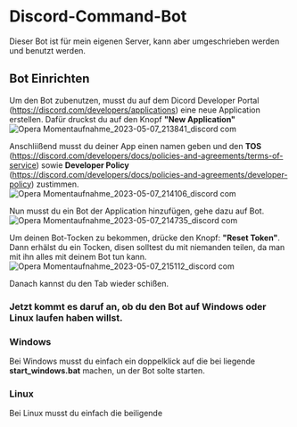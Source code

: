 # Discord-Command-Bot
Dieser Bot ist für mein eigenen Server, kann aber umgeschrieben werden und benutzt werden.

## Bot Einrichten

Um den Bot zubenutzen, musst du auf dem Dicord Developer Portal (https://discord.com/developers/applications) eine neue Application erstellen.
Dafür druckst du auf den Knopf __"New Application"__
![Opera Momentaufnahme_2023-05-07_213841_discord com](https://user-images.githubusercontent.com/98546933/236699138-2125fd6e-71ab-4d40-a76c-9aaf82049cd1.png)

Anschliißend musst du deiner App einen namen geben und den **TOS** (https://discord.com/developers/docs/policies-and-agreements/terms-of-service) sowie **Developer Policy** (https://discord.com/developers/docs/policies-and-agreements/developer-policy) zustimmen.
![Opera Momentaufnahme_2023-05-07_214106_discord com](https://user-images.githubusercontent.com/98546933/236699342-01d16e6c-bf61-4499-bcab-6d53f87e6cea.png)

Nun musst du ein Bot der Application hinzufügen, gehe dazu auf Bot.![Opera Momentaufnahme_2023-05-07_214735_discord com](https://user-images.githubusercontent.com/98546933/236699652-398d7af7-e5db-4545-b10b-646e58a327a1.png)

Um deinen Bot-Tocken zu bekommen, drücke den Knopf: __"Reset Token"__. Dann erhälst du ein Tocken, disen solltest du mit niemanden teilen, da man mit ihn alles mit deinem Bot tun kann.
![Opera Momentaufnahme_2023-05-07_215112_discord com](https://user-images.githubusercontent.com/98546933/236699883-4d0664ff-47ec-4287-94de-d7ed08470fd5.png)

Danach kannst du den Tab wieder schißen.
### Jetzt kommt es daruf an, ob du den Bot auf Windows oder Linux laufen haben willst.

### **Windows**
Bei Windows musst du einfach ein doppelklick auf die bei liegende __**start_windows.bat**__ machen, un der Bot solte starten.

### **Linux**
Bei Linux musst du einfach die beiligende 
